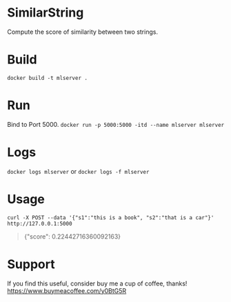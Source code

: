 # SimilarString
Compute the score of similarity between two strings.

# Build
`docker build -t mlserver .`

# Run
Bind to Port 5000.
`docker run -p 5000:5000 -itd --name mlserver mlserver`

# Logs
`docker logs mlserver` or `docker logs -f mlserver`

# Usage
`curl -X POST --data '{"s1":"this is a book", "s2":"that is a car"}' http://127.0.0.1:5000`
> {"score": 0.22442716360092163}

# Support
If you find this useful, consider buy me a cup of coffee, thanks! https://www.buymeacoffee.com/y0BtG5R
